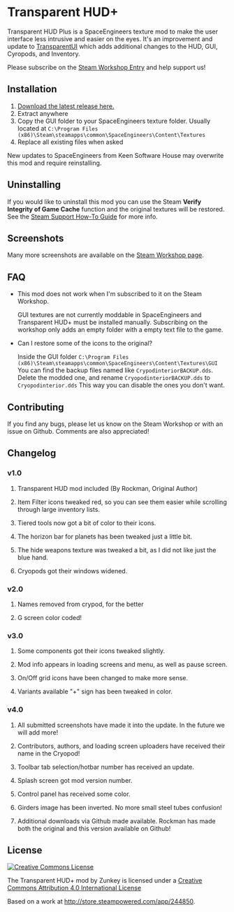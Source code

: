 # Transparent HUD+

Transparent HUD Plus is a SpaceEngineers texture mod to make the user interface
less intrusive and easier on the eyes. It's an improvement and update to
[TransparentUI](https://github.com/AnthonyDiGirolamo/TransparentUI) which adds
additional changes to the HUD, GUI, Cyropods, and Inventory.

Please subscribe on the [Steam Workshop Entry](http://steamcommunity.com/sharedfiles/filedetails/?id=710878444) and help support us!

## Installation

1. [Download the latest release here.](https://github.com/AnthonyDiGirolamo/TransparentHUDPlus/releases)
2. Extract anywhere
3. Copy the GUI folder to your SpaceEngineers texture folder. Usually located at `C:\Program Files (x86)\Steam\steamapps\common\SpaceEngineers\Content\Textures`
4. Replace all existing files when asked

New updates to SpaceEngineers from Keen Software House may overwrite this mod and require reinstalling.

## Uninstalling

If you would like to uninstall this mod you can use the Steam **Verify Integrity of Game Cache** function and the original textures will be restored. See the [Steam Support How-To Guide](https://support.steampowered.com/kb_article.php?ref=2037-QEUH-3335) for more info.

## Screenshots

Many more screenshots are available on the [Steam Workshop page](http://steamcommunity.com/sharedfiles/filedetails/?id=710878444).

## FAQ

* This mod does not work when I'm subscribed to it on the Steam Workshop.

  GUI textures are not currently moddable in SpaceEngineers and Transparent HUD+
  must be installed manually. Subscribing on the workshop only adds an empty
  folder with a empty text file to the game.

* Can I restore some of the icons to the original?

  Inside the GUI folder `C:\Program Files (x86)\Steam\steamapps\common\SpaceEngineers\Content\Textures\GUI`
  You can find the backup files named like `CrypodinteriorBACKUP.dds`. Delete the modded one,
  and rename `CryopodinteriorBACKUP.dds` to `Cryopodinterior.dds` This way you can
  disable the ones you don't want.

## Contributing

If you find any bugs, please let us know on the Steam Workshop or with an issue on Github. Comments are also appreciated!

## Changelog

### v1.0

1. Transparent HUD mod included (By Rockman, Original Author)

2. Item Filter icons tweaked red, so you can see them easier while scrolling through large inventory lists.

3. Tiered tools now got a bit of color to their icons.

4. The horizon bar for planets has been tweaked just a little bit.

5. The hide weapons texture was tweaked a bit, as I did not like just the blue hand.

6. Cryopods got their windows widened.

### v2.0

1. Names removed from crypod, for the better

2. G screen color coded!

### v3.0

1. Some components got their icons tweaked slightly.

2. Mod info appears in loading screens and menu, as well as pause screen.

3. On/Off grid icons have been changed to make more sense.

4. Variants available "+" sign has been tweaked in color.

### v4.0

1. All submitted screenshots have made it into the update. In the future we will add more!

2. Contributors, authors, and loading screen uploaders have received their name in the Cryopod!

3. Toolbar tab selection/hotbar number has received an update.

4. Splash screen got mod version number.

5. Control panel has received some color.

6. Girders image has been inverted. No more small steel tubes confusion!

7. Additional downloads via Github made available. Rockman has made both the original and this version available on Github!

## License

[![Creative Commons License](https://i.creativecommons.org/l/by/4.0/88x31.png)](http://creativecommons.org/licenses/by/4.0/)

The Transparent HUD+ mod by Zunkey is licensed under a [Creative Commons Attribution 4.0 International License](http://creativecommons.org/licenses/by/4.0/)

Based on a work at http://store.steampowered.com/app/244850.
